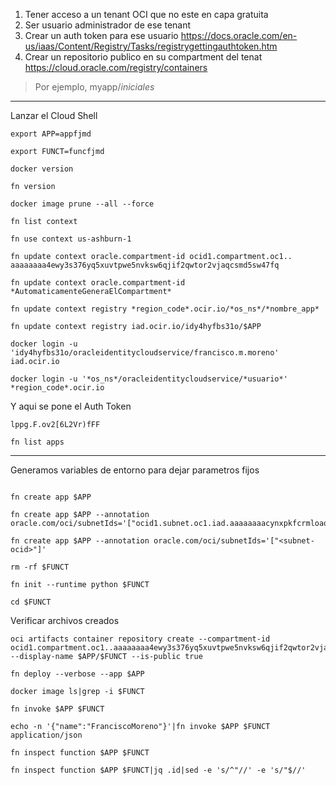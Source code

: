 1. Tener acceso a un tenant OCI que no este en capa gratuita
2. Ser usuario administrador de ese tenant 
3. Crear un auth token para ese usuario https://docs.oracle.com/en-us/iaas/Content/Registry/Tasks/registrygettingauthtoken.htm
4. Crear un repositorio publico en su compartment del tenat
https://cloud.oracle.com/registry/containers
> Por ejemplo, myapp/*iniciales*
----

Lanzar el Cloud Shell
~~~~
export APP=appfjmd

export FUNCT=funcfjmd

docker version

fn version

docker image prune --all --force

fn list context

fn use context us-ashburn-1

fn update context oracle.compartment-id ocid1.compartment.oc1..
aaaaaaaa4ewy3s376yq5xuvtpwe5nvksw6qjif2qwtor2vjaqcsmd5sw47fq

fn update context oracle.compartment-id *AutomaticamenteGeneraElCompartment*

fn update context registry *region_code*.ocir.io/*os_ns*/*nombre_app*

fn update context registry iad.ocir.io/idy4hyfbs31o/$APP

docker login -u 'idy4hyfbs31o/oracleidentitycloudservice/francisco.m.moreno' iad.ocir.io

docker login -u '*os_ns*/oracleidentitycloudservice/*usuario*' *region_code*.ocir.io
~~~~
Y aqui se pone el Auth Token
~~~~
lppg.F.ov2[6L2Vr)fFF

fn list apps
~~~~
----

Generamos variables de entorno para dejar parametros fijos

~~~~

fn create app $APP

fn create app $APP --annotation oracle.com/oci/subnetIds='["ocid1.subnet.oc1.iad.aaaaaaaacynxpkfcrmloaqv5skh64sm4af5gpdjbebttisno2n6qyondjx3a"]'

fn create app $APP --annotation oracle.com/oci/subnetIds='["<subnet-ocid>"]'

rm -rf $FUNCT

fn init --runtime python $FUNCT

cd $FUNCT
~~~~

Verificar archivos creados

~~~~
oci artifacts container repository create --compartment-id ocid1.compartment.oc1..aaaaaaaa4ewy3s376yq5xuvtpwe5nvksw6qjif2qwtor2vjaqcsmd5sw47fq --display-name $APP/$FUNCT --is-public true 

fn deploy --verbose --app $APP

docker image ls|grep -i $FUNCT

fn invoke $APP $FUNCT

echo -n '{"name":"FranciscoMoreno"}'|fn invoke $APP $FUNCT application/json

fn inspect function $APP $FUNCT

fn inspect function $APP $FUNCT|jq .id|sed -e 's/^"//' -e 's/"$//' 

